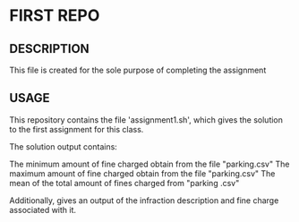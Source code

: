 # FIRST REPO

## DESCRIPTION 

This file is created for the sole purpose of completing the assignment

## USAGE 

This repository contains the file 'assignment1.sh', which gives the solution to the first assignment for this class.

The solution output contains: 

The minimum amount of fine charged obtain from the file "parking.csv"
The maximum amount of fine charged obtain from the file "parking.csv"
The mean of the total amount of fines charged from "parking .csv"

Additionally, gives an output of the infraction description and fine charge associated with it.





